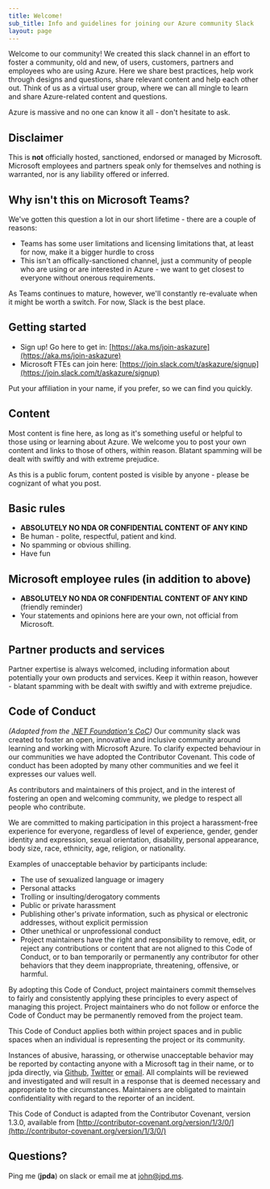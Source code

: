 ```yaml
---
title: Welcome!
sub_title: Info and guidelines for joining our Azure community Slack
layout: page
---
```

Welcome to our community! We created this slack channel in an effort to foster a community, old and new, of users, customers, partners and employees who are using Azure. Here we share best practices, help work through designs and questions, share relevant content and help each other out. Think of us as a virtual user group, where we can all mingle to learn and share Azure-related content and questions.

Azure is massive and no one can know it all - don't hesitate to ask.

## Disclaimer
This is **not** officially hosted, sanctioned, endorsed or managed by Microsoft. Microsoft employees and partners speak only for themselves and nothing is warranted, nor is any liability offered or inferred.

## Why isn't this on Microsoft Teams?
We've gotten this question a lot in our short lifetime - there are a couple of reasons:
- Teams has some user limitations and licensing limitations that, at least for now, make it a bigger hurdle to cross
- This isn't an offically-sanctioned channel, just a community of people who are using or are interested in Azure - we want to get closest to everyone without onerous requirements.

As Teams continues to mature, however, we'll constantly re-evaluate when it might be worth a switch. For now, Slack is the best place. 

## Getting started
- Sign up! Go here to get in: [https://aka.ms/join-askazure](https://aka.ms/join-askazure)
- Microsoft FTEs can join here: [https://join.slack.com/t/askazure/signup](https://join.slack.com/t/askazure/signup)

Put your affiliation in your name, if you prefer, so we can find you quickly.

## Content
Most content is fine here, as long as it's something useful or helpful to those using or learning about Azure. We welcome you to post your own content and links to those of others, within reason. Blatant spamming will be dealt with swiftly and with extreme prejudice. 

As this is a public forum, content posted is visible by anyone - please be cognizant of what you post. 

## Basic rules
- **ABSOLUTELY NO NDA OR CONFIDENTIAL CONTENT OF ANY KIND**
- Be human - polite, respectful, patient and kind.
- No spamming or obvious shilling.
- Have fun

## Microsoft employee rules (in addition to above)
- **ABSOLUTELY NO NDA OR CONFIDENTIAL CONTENT OF ANY KIND** (friendly reminder)
- Your statements and opinions here are your own, not official from Microsoft.

## Partner products and services
Partner expertise is always welcomed, including information about potentially your own products and services. Keep it within reason, however - blatant spamming with be dealt with swiftly and with extreme prejudice.  

## Code of Conduct
*(Adapted from the [.NET Foundation's CoC](https://dotnetfoundation.org/code-of-conduct))* Our community slack was created to foster an open, innovative and inclusive community around learning and working with Microsoft Azure. To clarify expected behaviour in our communities we have adopted the Contributor Covenant. This code of conduct has been adopted by many other communities and we feel it expresses our values well. 

As contributors and maintainers of this project, and in the interest of fostering an open and welcoming community, we pledge to respect all people who contribute.

We are committed to making participation in this project a harassment-free experience for everyone, regardless of level of experience, gender, gender identity and expression, sexual orientation, disability, personal appearance, body size, race, ethnicity, age, religion, or nationality.

Examples of unacceptable behavior by participants include:

- The use of sexualized language or imagery
- Personal attacks
- Trolling or insulting/derogatory comments
- Public or private harassment
- Publishing other's private information, such as physical or electronic addresses, without explicit permission
- Other unethical or unprofessional conduct
- Project maintainers have the right and responsibility to remove, edit, or reject any contributions or content that are not aligned to this Code of Conduct, or to ban temporarily or permanently any contributor for other behaviors that they deem inappropriate, threatening, offensive, or harmful.

By adopting this Code of Conduct, project maintainers commit themselves to fairly and consistently applying these principles to every aspect of managing this project. Project maintainers who do not follow or enforce the Code of Conduct may be permanently removed from the project team.

This Code of Conduct applies both within project spaces and in public spaces when an individual is representing the project or its community.

Instances of abusive, harassing, or otherwise unacceptable behavior may be reported by contacting anyone with a Microsoft tag in their name, or to jpda directly, via [Github](https://github.com/jpda), [Twitter](https://twitter.com/AzureAndChill) or [email](mailto:john@jpd.ms). All complaints will be reviewed and investigated and will result in a response that is deemed necessary and appropriate to the circumstances. Maintainers are obligated to maintain confidentiality with regard to the reporter of an incident.

This Code of Conduct is adapted from the Contributor Covenant, version 1.3.0, available from [http://contributor-covenant.org/version/1/3/0/](http://contributor-covenant.org/version/1/3/0/)

## Questions?
Ping me (**jpda**) on slack or email me at [john@jpd.ms](mailto:john@jpd.ms).
